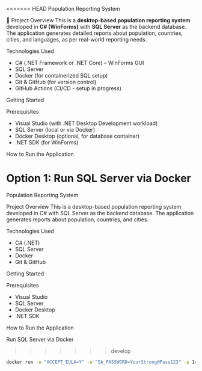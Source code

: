 <<<<<<< HEAD
 Population Reporting System

 📌 Project Overview
This is a **desktop-based population reporting system** developed in **C# (WinForms)** with **SQL Server** as the backend database. The application generates detailed reports about population, countries, cities, and languages, as per real-world reporting needs.

  Technologies Used
- C# (.NET Framework or .NET Core) – WinForms GUI
- SQL Server
- Docker (for containerized SQL setup)
- Git & GitHub (for version control)
- GitHub Actions (CI/CD - setup in progress)

 Getting Started

 Prerequisites
- Visual Studio (with .NET Desktop Development workload)
- SQL Server (local or via Docker)
- Docker Desktop (optional, for database container)
- .NET SDK (for WinForms)

 How to Run the Application

 Option 1: Run SQL Server via Docker
=======
Population Reporting System

Project Overview
This is a desktop-based population reporting system developed in C# with SQL Server as the backend database. The application generates reports about population, countries, and cities.

Technologies Used
- C# (.NET)
- SQL Server
- Docker
- Git & GitHub

Getting Started

Prerequisites
- Visual Studio
- SQL Server
- Docker Desktop
- .NET SDK

How to Run the Application

Run SQL Server via Docker
>>>>>>> develop
```bash
docker run -e "ACCEPT_EULA=Y" -e "SA_PASSWORD=YourStrong@Pass123" -p 1433:1433 -d mcr.microsoft.com/mssql/server:2019-latest
